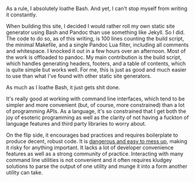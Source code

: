 As a rule, I absolutely loathe Bash. And yet, I can't stop myself from writing
it constantly.

When building this site, I decided I would rather roll my own static site
generator using Bash and Pandoc than use something like Jekyll. So I did. The
code to do so, as of this writing, is 100 lines counting the build script, the
minimal Makefile, and a single Pandoc Lua filter, including all comments and 
whitespace. I knocked it out in a few hours over an afternoon. Most of the work
is offloaded to pandoc. My main contribution is the build script, which handles
generating headers, footers, and a table of contents, which is quite simple but
works well. For me, this is just as good and much easier to use than what I've
found with other static site generators.

As much as I loathe Bash, it just gets shit done.

It's really good at working with command line interfaces, which tend to be
simpler and more convenient (but, of course, more constrained) than a lot of
programming APIs. As a language, it's so constrained that I get both the joy of
esoteric programming as well as the clarity of not having a fuckton of language
features and third party libraries to worry about.

On the flip side, it encourages bad practices and requires boilerplate to
produce decent, robust code. It is 
[dangerous and easy to mess up](https://mywiki.wooledge.org/BashPitfalls), 
making it risky for anything important. It lacks a lot of developer convenience
features as well as a strong community of practice. Interacting with many
command line utilities is not convenient and it often requires kludgey solutions
to parse the output of one utility and munge it into a form another utility can
take.
